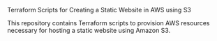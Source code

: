Terraform Scripts for Creating a Static Website in AWS using S3

This repository contains Terraform scripts to provision AWS resources necessary for hosting a static website using Amazon S3.
